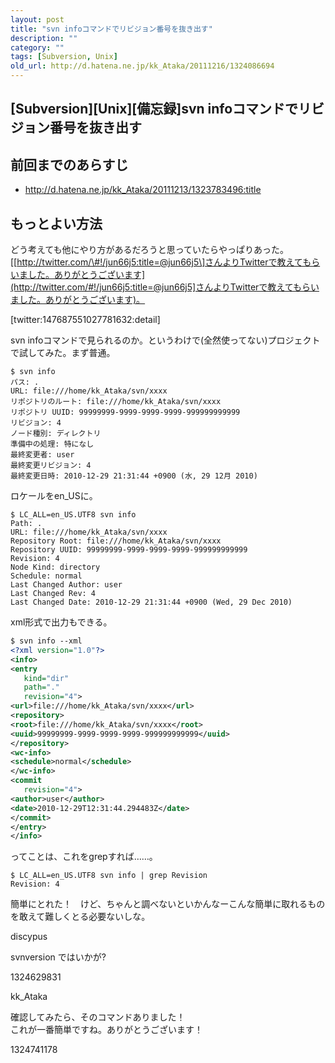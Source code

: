 ```yaml
---
layout: post
title: "svn infoコマンドでリビジョン番号を抜き出す"
description: ""
category: ""
tags: [Subversion, Unix]
old_url: http://d.hatena.ne.jp/kk_Ataka/20111216/1324086694
---
```


\[Subversion\]\[Unix\]\[備忘録\]svn infoコマンドでリビジョン番号を抜き出す
--------------------------------------------------------------------------

前回までのあらすじ
------------------

-   <http://d.hatena.ne.jp/kk_Ataka/20111213/1323783496:title>

もっとよい方法
--------------

どう考えても他にやり方があるだろうと思っていたらやっぱりあった。\[[http://twitter.com/\#!/jun66j5:title=@jun66j5\]さんよりTwitterで教えてもらいました。ありがとうございます](http://twitter.com/#!/jun66j5:title=@jun66j5]さんよりTwitterで教えてもらいました。ありがとうございます)。

\[twitter:147687551027781632:detail\]

svn infoコマンドで見られるのか。というわけで(全然使ってない)プロジェクトで試してみた。まず普通。

    $ svn info
    パス: .
    URL: file:///home/kk_Ataka/svn/xxxx
    リポジトリのルート: file:///home/kk_Ataka/svn/xxxx
    リポジトリ UUID: 99999999-9999-9999-9999-999999999999
    リビジョン: 4
    ノード種別: ディレクトリ
    準備中の処理: 特になし
    最終変更者: user
    最終変更リビジョン: 4
    最終変更日時: 2010-12-29 21:31:44 +0900 (水, 29 12月 2010)

ロケールをen\_USに。

    $ LC_ALL=en_US.UTF8 svn info
    Path: .
    URL: file:///home/kk_Ataka/svn/xxxx
    Repository Root: file:///home/kk_Ataka/svn/xxxx
    Repository UUID: 99999999-9999-9999-9999-999999999999
    Revision: 4
    Node Kind: directory
    Schedule: normal
    Last Changed Author: user
    Last Changed Rev: 4
    Last Changed Date: 2010-12-29 21:31:44 +0900 (Wed, 29 Dec 2010)

xml形式で出力もできる。

``` xml
$ svn info --xml
<?xml version="1.0"?>
<info>
<entry
   kind="dir"
   path="."
   revision="4">
<url>file:///home/kk_Ataka/svn/xxxx</url>
<repository>
<root>file:///home/kk_Ataka/svn/xxxx</root>
<uuid>99999999-9999-9999-9999-999999999999</uuid>
</repository>
<wc-info>
<schedule>normal</schedule>
</wc-info>
<commit
   revision="4">
<author>user</author>
<date>2010-12-29T12:31:44.294483Z</date>
</commit>
</entry>
</info>
```

ってことは、これをgrepすれば……。

    $ LC_ALL=en_US.UTF8 svn info | grep Revision
    Revision: 4

簡単にとれた！　けど、ちゃんと調べないといかんなーこんな簡単に取れるものを敢えて難しくとる必要ないしな。

discypus

svnversion ではいかが?

1324629831

kk\_Ataka

確認してみたら、そのコマンドありました！<br>これが一番簡単ですね。ありがとうございます！

1324741178
